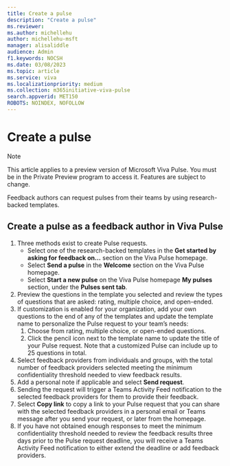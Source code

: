 ```yaml
---
title: Create a pulse
description: "Create a pulse"
ms.reviewer: 
ms.author: michellehu
author: michellehu-msft
manager: alisaliddle
audience: Admin
f1.keywords: NOCSH
ms.date: 03/08/2023
ms.topic: article
ms.service: viva
ms.localizationpriority: medium
ms.collection: m365initiative-viva-pulse  
search.appverid: MET150
ROBOTS: NOINDEX, NOFOLLOW
---
```


# Create a pulse

> [!NOTE]
> This article applies to a preview version of Microsoft Viva Pulse. You must be in the Private Preview program to access it. Features are subject to change.

Feedback authors can request pulses from their teams by using research-backed templates.

## Create a pulse as a feedback author in Viva Pulse

1. Three methods exist to create Pulse requests.
    - Select one of the research-backed templates in the **Get started by asking for feedback on…** section on the Viva Pulse homepage.
    - Select **Send a pulse** in the **Welcome** section on the Viva Pulse homepage.
    - Select **Start a new pulse** on the Viva Pulse homepage **My pulses** section, under the **Pulses sent tab**.
1. Preview the questions in the template you selected and review the types of questions that are asked: rating, multiple choice, and open-ended.
1. If customization is enabled for your organization, add your own questions to the end of any of the templates and update the template name to personalize the Pulse request to your team’s needs:
    1. Choose from rating, multiple choice, or open-ended questions.
    1. Click the pencil icon next to the template name to update the title of your Pulse request. Note that a customized Pulse can include up to 25 questions in total.
1. Select feedback providers from individuals and groups, with the total number of feedback providers selected meeting the minimum confidentiality threshold needed to view feedback results.
1. Add a personal note if applicable and select **Send request**.
1. Sending the request will trigger a Teams Activity Feed notification to the selected feedback providers for them to provide their feedback.
1. Select **Copy link** to copy a link to your Pulse request that you can share with the selected feedback providers in a personal email or Teams message after you send your request, or later from the homepage.
1. If you have not obtained enough responses to meet the minimum confidentiality threshold needed to review the feedback results three days prior to the Pulse request deadline, you will receive a Teams Activity Feed notification to either extend the deadline or add feedback providers.
